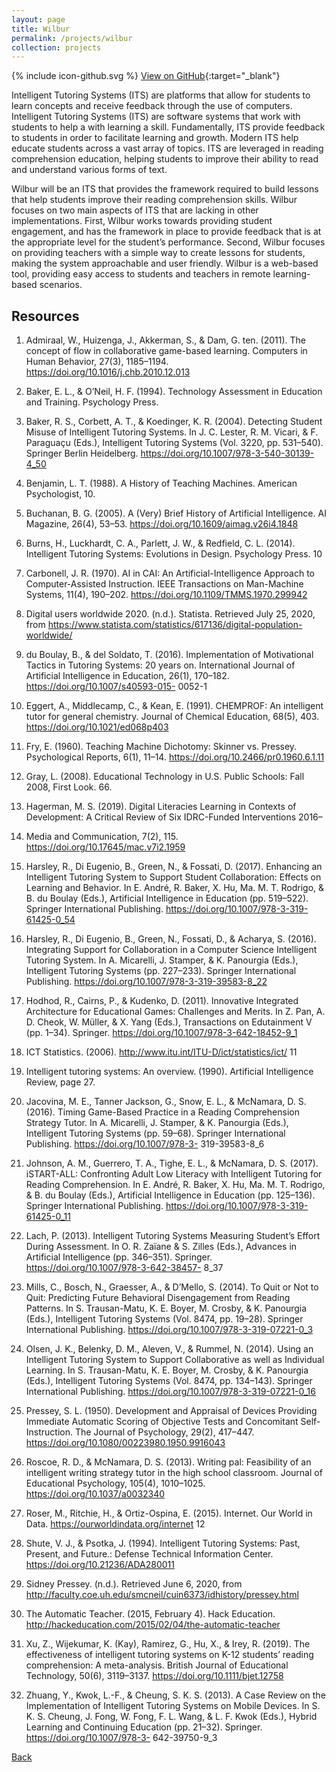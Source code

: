 ```yaml
---
layout: page
title: Wilbur
permalink: /projects/wilbur
collection: projects
---
```


<span class="icon icon--github">{% include icon-github.svg %}</span> [View on GitHub](https://github.com/RyanAngelo/wilbur){:target="_blank"}

Intelligent Tutoring Systems (ITS) are platforms that allow for students to learn concepts and receive feedback through the use of computers. Intelligent Tutoring Systems (ITS) are software systems that work with students to help a with learning a skill. Fundamentally, ITS provide feedback to students in order to facilitate learning and growth. Modern ITS help educate students across a vast array of topics. ITS are leveraged in reading comprehension education, helping students to improve their ability to read and understand various forms of text.

Wilbur will be an ITS that provides the framework required to build lessons that help students improve their reading comprehension skills. Wilbur focuses on two main aspects of ITS that are lacking in other implementations. First, Wilbur works towards providing student engagement, and has the framework in place to provide feedback that is at the appropriate level for the student’s performance. Second, Wilbur focuses on providing teachers with a simple way to create lessons for students, making the system approachable and user friendly. Wilbur is a web-based tool, providing easy access to students and teachers in remote learning-based scenarios.

## Resources

1. Admiraal, W., Huizenga, J., Akkerman, S., & Dam, G. ten. (2011). The concept of flow in collaborative game-based learning. Computers in Human Behavior, 27(3), 1185–1194. https://doi.org/10.1016/j.chb.2010.12.013
2. Baker, E. L., & O’Neil, H. F. (1994). Technology Assessment in Education and Training. Psychology Press.
3. Baker, R. S., Corbett, A. T., & Koedinger, K. R. (2004). Detecting Student Misuse of Intelligent Tutoring Systems. In J. C. Lester, R. M. Vicari, & F. Paraguaçu (Eds.), Intelligent Tutoring Systems (Vol. 3220, pp. 531–540). Springer Berlin Heidelberg. https://doi.org/10.1007/978-3-540-30139-4_50
4. Benjamin, L. T. (1988). A History of Teaching Machines. American Psychologist, 10.
5. Buchanan, B. G. (2005). A (Very) Brief History of Artificial Intelligence. AI Magazine, 26(4), 53–53. https://doi.org/10.1609/aimag.v26i4.1848
6. Burns, H., Luckhardt, C. A., Parlett, J. W., & Redfield, C. L. (2014). Intelligent Tutoring Systems: Evolutions in Design. Psychology Press.
10
7. Carbonell, J. R. (1970). AI in CAI: An Artificial-Intelligence Approach to Computer-Assisted Instruction. IEEE Transactions on Man-Machine Systems, 11(4), 190–202. https://doi.org/10.1109/TMMS.1970.299942
8. Digital users worldwide 2020. (n.d.). Statista. Retrieved July 25, 2020, from https://www.statista.com/statistics/617136/digital-population-worldwide/
9. du Boulay, B., & del Soldato, T. (2016). Implementation of Motivational Tactics in Tutoring Systems: 20 years on. International Journal of Artificial Intelligence in Education, 26(1), 170–182. https://doi.org/10.1007/s40593-015- 0052-1
10. Eggert, A., Middlecamp, C., & Kean, E. (1991). CHEMPROF: An intelligent tutor for general chemistry. Journal of Chemical Education, 68(5), 403. https://doi.org/10.1021/ed068p403
11. Fry, E. (1960). Teaching Machine Dichotomy: Skinner vs. Pressey. Psychological Reports, 6(1), 11–14. https://doi.org/10.2466/pr0.1960.6.1.11
12. Gray, L. (2008). Educational Technology in U.S. Public Schools: Fall 2008, First Look. 66.
13. Hagerman, M. S. (2019). Digital Literacies Learning in Contexts of Development: A Critical Review of Six IDRC-Funded Interventions 2016–
2018. Media and Communication, 7(2), 115. https://doi.org/10.17645/mac.v7i2.1959
14. Harsley, R., Di Eugenio, B., Green, N., & Fossati, D. (2017). Enhancing an Intelligent Tutoring System to Support Student Collaboration: Effects on Learning and Behavior. In E. André, R. Baker, X. Hu, Ma. M. T. Rodrigo, & B. du Boulay (Eds.), Artificial Intelligence in Education (pp. 519–522). Springer International Publishing. https://doi.org/10.1007/978-3-319-61425-0_54
15. Harsley, R., Di Eugenio, B., Green, N., Fossati, D., & Acharya, S. (2016). Integrating Support for Collaboration in a Computer Science Intelligent Tutoring System. In A. Micarelli, J. Stamper, & K. Panourgia (Eds.), Intelligent Tutoring Systems (pp. 227–233). Springer International Publishing. https://doi.org/10.1007/978-3-319-39583-8_22
16. Hodhod, R., Cairns, P., & Kudenko, D. (2011). Innovative Integrated Architecture for Educational Games: Challenges and Merits. In Z. Pan, A. D. Cheok, W. Müller, & X. Yang (Eds.), Transactions on Edutainment V (pp. 1–34). Springer. https://doi.org/10.1007/978-3-642-18452-9_1
17. ICT Statistics. (2006). http://www.itu.int/ITU-D/ict/statistics/ict/
11
18. Intelligent tutoring systems: An overview. (1990). Artificial Intelligence Review, page 27.
19. Jacovina, M. E., Tanner Jackson, G., Snow, E. L., & McNamara, D. S. (2016). Timing Game-Based Practice in a Reading Comprehension Strategy Tutor. In A. Micarelli, J. Stamper, & K. Panourgia (Eds.), Intelligent Tutoring Systems (pp. 59–68). Springer International Publishing. https://doi.org/10.1007/978-3- 319-39583-8_6
20. Johnson, A. M., Guerrero, T. A., Tighe, E. L., & McNamara, D. S. (2017). iSTART-ALL: Confronting Adult Low Literacy with Intelligent Tutoring for Reading Comprehension. In E. André, R. Baker, X. Hu, Ma. M. T. Rodrigo, & B. du Boulay (Eds.), Artificial Intelligence in Education (pp. 125–136). Springer International Publishing. https://doi.org/10.1007/978-3-319-61425-0_11
21. Lach, P. (2013). Intelligent Tutoring Systems Measuring Student’s Effort During Assessment. In O. R. Zaïane & S. Zilles (Eds.), Advances in Artificial Intelligence (pp. 346–351). Springer. https://doi.org/10.1007/978-3-642-38457- 8_37
22. Mills, C., Bosch, N., Graesser, A., & D’Mello, S. (2014). To Quit or Not to Quit: Predicting Future Behavioral Disengagement from Reading Patterns. In S. Trausan-Matu, K. E. Boyer, M. Crosby, & K. Panourgia (Eds.), Intelligent Tutoring Systems (Vol. 8474, pp. 19–28). Springer International Publishing. https://doi.org/10.1007/978-3-319-07221-0_3
23. Olsen, J. K., Belenky, D. M., Aleven, V., & Rummel, N. (2014). Using an Intelligent Tutoring System to Support Collaborative as well as Individual Learning. In S. Trausan-Matu, K. E. Boyer, M. Crosby, & K. Panourgia (Eds.), Intelligent Tutoring Systems (Vol. 8474, pp. 134–143). Springer International Publishing. https://doi.org/10.1007/978-3-319-07221-0_16
24. Pressey, S. L. (1950). Development and Appraisal of Devices Providing Immediate Automatic Scoring of Objective Tests and Concomitant Self- Instruction. The Journal of Psychology, 29(2), 417–447. https://doi.org/10.1080/00223980.1950.9916043
25. Roscoe, R. D., & McNamara, D. S. (2013). Writing pal: Feasibility of an intelligent writing strategy tutor in the high school classroom. Journal of Educational Psychology, 105(4), 1010–1025. https://doi.org/10.1037/a0032340
26. Roser, M., Ritchie, H., & Ortiz-Ospina, E. (2015). Internet. Our World in Data. https://ourworldindata.org/internet
12

27. Shute, V. J., & Psotka, J. (1994). Intelligent Tutoring Systems: Past, Present, and Future.: Defense Technical Information Center. https://doi.org/10.21236/ADA280011
28. Sidney Pressey. (n.d.). Retrieved June 6, 2020, from http://faculty.coe.uh.edu/smcneil/cuin6373/idhistory/pressey.html
29. The Automatic Teacher. (2015, February 4). Hack Education. http://hackeducation.com/2015/02/04/the-automatic-teacher
30. Xu, Z., Wijekumar, K. (Kay), Ramirez, G., Hu, X., & Irey, R. (2019). The effectiveness of intelligent tutoring systems on K-12 students’ reading comprehension: A meta-analysis. British Journal of Educational Technology, 50(6), 3119–3137. https://doi.org/10.1111/bjet.12758
31. Zhuang, Y., Kwok, L.-F., & Cheung, S. K. S. (2013). A Case Review on the Implementation of Intelligent Tutoring Systems on Mobile Devices. In S. K. S. Cheung, J. Fong, W. Fong, F. L. Wang, & L. F. Kwok (Eds.), Hybrid Learning and Continuing Education (pp. 21–32). Springer. https://doi.org/10.1007/978-3- 642-39750-9_3

[Back](/)
